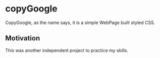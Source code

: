 # copyGoogle

CopyGoogle, as the name says, it is a simple WebPage built styled CSS.

## Motivation

This was another independent project to practice my skills.
